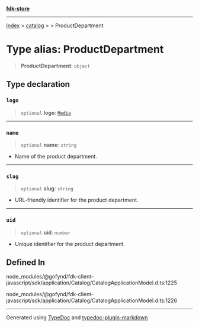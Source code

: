 [**fdk-store**](../../../README.md)
***

[Index](../../../API.md) > [catalog](../../README.md) > [<internal>](../README.md) > ProductDepartment

# Type alias: ProductDepartment

> **ProductDepartment**: `object`

## Type declaration

### `logo`

> `optional` **logo**: [`Media`](../../../brands/internal_/type-aliases/type-alias.Media.md)

***

### `name`

> `optional` **name**: `string`

- Name of the product department.

***

### `slug`

> `optional` **slug**: `string`

- URL-friendly identifier for the product department.

***

### `uid`

> `optional` **uid**: `number`

- Unique identifier for the product department.

## Defined In

node\_modules/@gofynd/fdk-client-javascript/sdk/application/Catalog/CatalogApplicationModel.d.ts:1225

node\_modules/@gofynd/fdk-client-javascript/sdk/application/Catalog/CatalogApplicationModel.d.ts:1226

***
Generated using [TypeDoc](https://typedoc.org/) and [typedoc-plugin-markdown](https://www.npmjs.com/package/typedoc-plugin-markdown)
